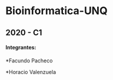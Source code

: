 # Bioinformatica-UNQ


## 2020 - C1 ##


#### Integrantes: ####

*Facundo Pacheco

*Horacio Valenzuela
